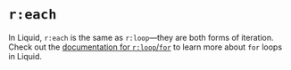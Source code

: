 # `r:each`

In Liquid, `r:each` is the same as `r:loop`—they are both forms of iteration. Check out the [documentation for `r:loop`/`for`](https://cleanslatecms.wvu.edu/how-to/theme-development/tag-index/r-loop) to learn more about `for` loops in Liquid.
